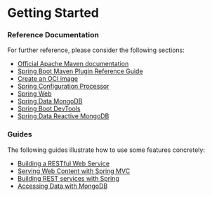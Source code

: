 # Getting Started

### Reference Documentation
For further reference, please consider the following sections:

* [Official Apache Maven documentation](https://maven.apache.org/guides/index.html)
* [Spring Boot Maven Plugin Reference Guide](https://docs.spring.io/spring-boot/docs/2.4.1/maven-plugin/reference/html/)
* [Create an OCI image](https://docs.spring.io/spring-boot/docs/2.4.1/maven-plugin/reference/html/#build-image)
* [Spring Configuration Processor](https://docs.spring.io/spring-boot/docs/2.4.1/reference/htmlsingle/#configuration-metadata-annotation-processor)
* [Spring Web](https://docs.spring.io/spring-boot/docs/2.4.1/reference/htmlsingle/#boot-features-developing-web-applications)
* [Spring Data MongoDB](https://docs.spring.io/spring-boot/docs/2.4.1/reference/htmlsingle/#boot-features-mongodb)
* [Spring Boot DevTools](https://docs.spring.io/spring-boot/docs/2.4.1/reference/htmlsingle/#using-boot-devtools)
* [Spring Data Reactive MongoDB](https://docs.spring.io/spring-boot/docs/2.4.1/reference/htmlsingle/#boot-features-mongodb)

### Guides
The following guides illustrate how to use some features concretely:

* [Building a RESTful Web Service](https://spring.io/guides/gs/rest-service/)
* [Serving Web Content with Spring MVC](https://spring.io/guides/gs/serving-web-content/)
* [Building REST services with Spring](https://spring.io/guides/tutorials/bookmarks/)
* [Accessing Data with MongoDB](https://spring.io/guides/gs/accessing-data-mongodb/)

